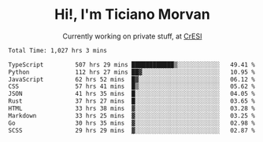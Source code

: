 <h1 align="center">Hi!, I'm Ticiano Morvan</h1>
<p align="center">Currently working on private stuff, at <a href="https://cresi.com.ar" target="_blank">CrESI</a></p>

<!--START_SECTION:waka-->

```txt
Total Time: 1,027 hrs 3 mins

TypeScript         507 hrs 29 mins ████████████▒░░░░░░░░░░░░   49.41 %
Python             112 hrs 27 mins ██▓░░░░░░░░░░░░░░░░░░░░░░   10.95 %
JavaScript         62 hrs 52 mins  █▓░░░░░░░░░░░░░░░░░░░░░░░   06.12 %
CSS                57 hrs 41 mins  █▒░░░░░░░░░░░░░░░░░░░░░░░   05.62 %
JSON               41 hrs 35 mins  █░░░░░░░░░░░░░░░░░░░░░░░░   04.05 %
Rust               37 hrs 27 mins  █░░░░░░░░░░░░░░░░░░░░░░░░   03.65 %
HTML               33 hrs 38 mins  ▓░░░░░░░░░░░░░░░░░░░░░░░░   03.28 %
Markdown           33 hrs 25 mins  ▓░░░░░░░░░░░░░░░░░░░░░░░░   03.25 %
Go                 30 hrs 35 mins  ▓░░░░░░░░░░░░░░░░░░░░░░░░   02.98 %
SCSS               29 hrs 29 mins  ▓░░░░░░░░░░░░░░░░░░░░░░░░   02.87 %
```

<!--END_SECTION:waka-->
